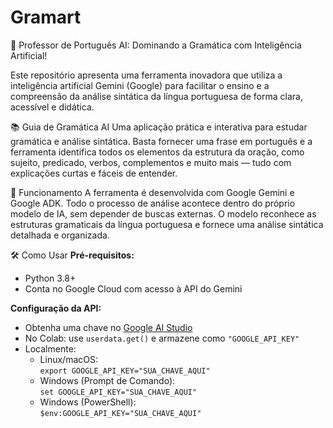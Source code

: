 # Gramart
🚀 Professor de Português AI: Dominando a Gramática com Inteligência Artificial!

Este repositório apresenta uma ferramenta inovadora que utiliza a inteligência artificial Gemini (Google) para facilitar o ensino e a compreensão da análise sintática da língua portuguesa de forma clara, acessível e didática.

📚 Guia de Gramática AI
Uma aplicação prática e interativa para estudar gramática e análise sintática. Basta fornecer uma frase em português e a ferramenta identifica todos os elementos da estrutura da oração, como sujeito, predicado, verbos, complementos e muito mais — tudo com explicações curtas e fáceis de entender.

🧠 Funcionamento
A ferramenta é desenvolvida com Google Gemini e Google ADK. Todo o processo de análise acontece dentro do próprio modelo de IA, sem depender de buscas externas. O modelo reconhece as estruturas gramaticais da língua portuguesa e fornece uma análise sintática detalhada e organizada.

🛠️ Como Usar
**Pré-requisitos:**
- Python 3.8+
- Conta no Google Cloud com acesso à API do Gemini

**Configuração da API:**
- Obtenha uma chave no [Google AI Studio](https://aistudio.google.com/app/apikey)
- No Colab: use `userdata.get()` e armazene como `"GOOGLE_API_KEY"`
- Localmente:
  - Linux/macOS:  
    `export GOOGLE_API_KEY="SUA_CHAVE_AQUI"`
  - Windows (Prompt de Comando):  
    `set GOOGLE_API_KEY="SUA_CHAVE_AQUI"`
  - Windows (PowerShell):  
    `$env:GOOGLE_API_KEY="SUA_CHAVE_AQUI"`



